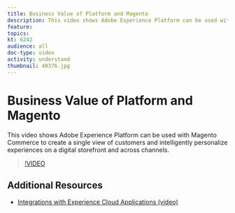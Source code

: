 ```yaml
---
title: Business Value of Platform and Magento
description: This video shows Adobe Experience Platform can be used with Magento Commerce to create a single view of customers and intelligently personalize experiences on a digital storefront and across channels.
feature: 
topics:
kt: 6242
audience: all
doc-type: video
activity: understand
thumbnail: 40376.jpg
---
```


# Business Value of Platform and Magento

This video shows Adobe Experience Platform can be used with Magento Commerce to create a single view of customers and intelligently personalize experiences on a digital storefront and across channels.

>[!VIDEO](https://video.tv.adobe.com/v/40376?learn=on)


## Additional Resources

* [Integrations with Experience Cloud Applications (video)](/help/intro-to-platform/integrations-with-experience-cloud-applications.md)